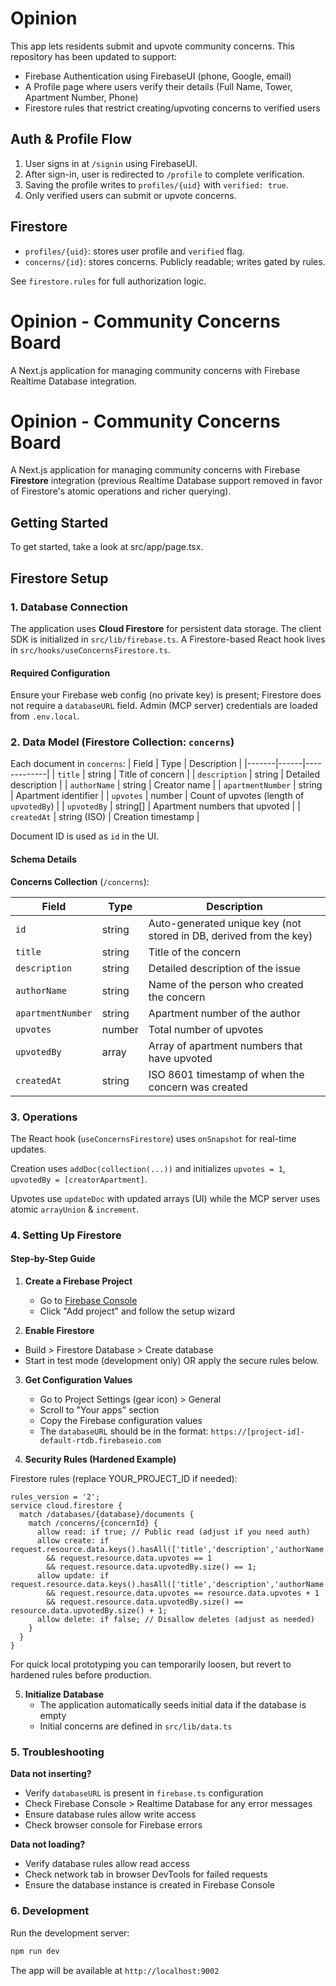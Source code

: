 # Opinion

This app lets residents submit and upvote community concerns. This repository has been updated to support:

- Firebase Authentication using FirebaseUI (phone, Google, email)
- A Profile page where users verify their details (Full Name, Tower, Apartment Number, Phone)
- Firestore rules that restrict creating/upvoting concerns to verified users

## Auth & Profile Flow

1. User signs in at `/signin` using FirebaseUI.
2. After sign-in, user is redirected to `/profile` to complete verification.
3. Saving the profile writes to `profiles/{uid}` with `verified: true`.
4. Only verified users can submit or upvote concerns.

## Firestore

- `profiles/{uid}`: stores user profile and `verified` flag.
- `concerns/{id}`: stores concerns. Publicly readable; writes gated by rules.

See `firestore.rules` for full authorization logic.

# Opinion - Community Concerns Board

A Next.js application for managing community concerns with Firebase Realtime Database integration.
# Opinion - Community Concerns Board

A Next.js application for managing community concerns with Firebase **Firestore** integration (previous Realtime Database support removed in favor of Firestore's atomic operations and richer querying).

## Getting Started

To get started, take a look at src/app/page.tsx.

## Firestore Setup

### 1. Database Connection

The application uses **Cloud Firestore** for persistent data storage. The client SDK is initialized in `src/lib/firebase.ts`. A Firestore-based React hook lives in `src/hooks/useConcernsFirestore.ts`.

#### Required Configuration

Ensure your Firebase web config (no private key) is present; Firestore does not require a `databaseURL` field. Admin (MCP server) credentials are loaded from `.env.local`.

### 2. Data Model (Firestore Collection: `concerns`)

Each document in `concerns`:
| Field | Type | Description |
|-------|------|-------------|
| `title` | string | Title of concern |
| `description` | string | Detailed description |
| `authorName` | string | Creator name |
| `apartmentNumber` | string | Apartment identifier |
| `upvotes` | number | Count of upvotes (length of `upvotedBy`) |
| `upvotedBy` | string[] | Apartment numbers that upvoted |
| `createdAt` | string (ISO) | Creation timestamp |

Document ID is used as `id` in the UI.

#### Schema Details

**Concerns Collection** (`/concerns`):

| Field | Type | Description |
|-------|------|-------------|
| `id` | string | Auto-generated unique key (not stored in DB, derived from the key) |
| `title` | string | Title of the concern |
| `description` | string | Detailed description of the issue |
| `authorName` | string | Name of the person who created the concern |
| `apartmentNumber` | string | Apartment number of the author |
| `upvotes` | number | Total number of upvotes |
| `upvotedBy` | array | Array of apartment numbers that have upvoted |
| `createdAt` | string | ISO 8601 timestamp of when the concern was created |

### 3. Operations

The React hook (`useConcernsFirestore`) uses `onSnapshot` for real-time updates.

Creation uses `addDoc(collection(...))` and initializes `upvotes = 1`, `upvotedBy = [creatorApartment]`.

Upvotes use `updateDoc` with updated arrays (UI) while the MCP server uses atomic `arrayUnion` & `increment`.

### 4. Setting Up Firestore

#### Step-by-Step Guide

1. **Create a Firebase Project**
   - Go to [Firebase Console](https://console.firebase.google.com/)
   - Click "Add project" and follow the setup wizard

2. **Enable Firestore**
  - Build > Firestore Database > Create database
  - Start in test mode (development only) OR apply the secure rules below.

3. **Get Configuration Values**
   - Go to Project Settings (gear icon) > General
   - Scroll to "Your apps" section
   - Copy the Firebase configuration values
   - The `databaseURL` should be in the format: `https://[project-id]-default-rtdb.firebaseio.com`

4. **Security Rules (Hardened Example)**

Firestore rules (replace YOUR_PROJECT_ID if needed):
```
rules_version = '2';
service cloud.firestore {
  match /databases/{database}/documents {
    match /concerns/{concernId} {
      allow read: if true; // Public read (adjust if you need auth)
      allow create: if request.resource.data.keys().hasAll(['title','description','authorName','apartmentNumber','upvotes','upvotedBy','createdAt'])
        && request.resource.data.upvotes == 1
        && request.resource.data.upvotedBy.size() == 1;
      allow update: if request.resource.data.keys().hasAll(['title','description','authorName','apartmentNumber','upvotes','upvotedBy','createdAt'])
        && request.resource.data.upvotes == resource.data.upvotes + 1
        && request.resource.data.upvotedBy.size() == resource.data.upvotedBy.size() + 1;
      allow delete: if false; // Disallow deletes (adjust as needed)
    }
  }
}
```

For quick local prototyping you can temporarily loosen, but revert to hardened rules before production.

5. **Initialize Database**
   - The application automatically seeds initial data if the database is empty
   - Initial concerns are defined in `src/lib/data.ts`

### 5. Troubleshooting

**Data not inserting?**
- Verify `databaseURL` is present in `firebase.ts` configuration
- Check Firebase Console > Realtime Database for any error messages
- Ensure database rules allow write access
- Check browser console for Firebase errors

**Data not loading?**
- Verify database rules allow read access
- Check network tab in browser DevTools for failed requests
- Ensure the database instance is created in Firebase Console

### 6. Development

Run the development server:

```bash
npm run dev
```

The app will be available at `http://localhost:9002`
